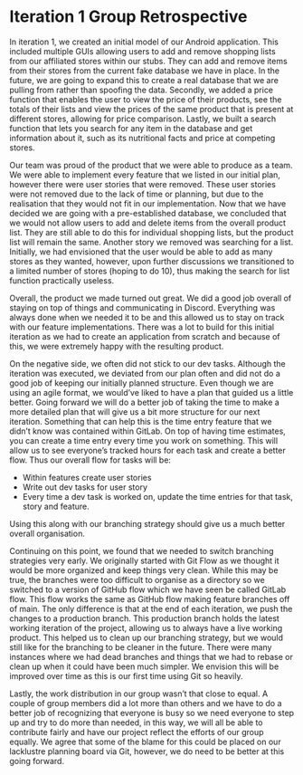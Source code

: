 # Iteration 1 Group Retrospective

In iteration 1, we created an initial model of our Android application. This included multiple GUIs allowing users to add and remove shopping lists from our affiliated stores within our stubs. They can add and remove items from their stores from the current fake database we have in place. In the future, we are going to expand this to create a real database that we are pulling from rather than spoofing the data. Secondly, we added a price function that enables the user to view the price of their products, see the totals of their lists and view the prices of the same product that is present at different stores, allowing for price comparison. Lastly, we built a search function that lets you search for any item in the database and get information about it, such as its nutritional facts and price at competing stores.

Our team was proud of the product that we were able to produce as a team. We were able to implement every feature that we listed in our initial plan, however there were user stories that were removed. These user stories were not removed due to the lack of time or planning, but due to the realisation that they would not fit in our implementation. Now that we have decided we are going with a pre-established database, we concluded that we would not allow users to add and delete items from the overall product list. They are still able to do this for individual shopping lists, but the product list will remain the same. Another story we removed was searching for a list. Initially, we had envisioned that the user would be able to add as many stores as they wanted, however, upon further discussions we transitioned to a limited number of stores (hoping to do 10), thus making the search for list function practically useless.

Overall, the product we made turned out great. We did a good job overall of staying on top of things and communicating in Discord. Everything was always done when we needed it to be and this allowed us to stay on track with our feature implementations. There was a lot to build for this initial iteration as we had to create an application from scratch and because of this, we were extremely happy with the resulting product.

On the negative side, we often did not stick to our dev tasks. Although the iteration was executed, we deviated from our plan often and did not do a good job of keeping our initially planned structure. Even though we are using an agile format, we would’ve liked to have a plan that guided us a little better. Going forward we will do a better job of taking the time to make a more detailed plan that will give us a bit more structure for our next iteration. Something that can help this is the time entry feature that we didn’t know was contained within GitLab. On top of having time estimates, you can create a time entry every time you work on something. This will allow us to see everyone’s tracked hours for each task and create a better flow. Thus our overall flow for tasks will be:
* Within features create user stories
* Write out dev tasks for user story
* Every time a dev task is worked on, update the time entries for that task, story and feature.

Using this along with our branching strategy should give us a much better overall organisation.

Continuing on this point, we found that we needed to switch branching strategies very early. We originally started with Git Flow as we thought it would be more organized and keep things very clean. While this may be true, the branches were too difficult to organise as a directory so we switched to a version of GitHub flow which we have seen be called GitLab flow. This flow works the same as GitHub flow making feature branches off of main. The only difference is that at the end of each iteration, we push the changes to a production branch. This production branch holds the latest working iteration of the project, allowing us to always have a live working product. This helped us to clean up our branching strategy, but we would still like for the branching to be cleaner in the future. There were many instances where we had dead branches and things that we had to rebase or clean up when it could have been much simpler. We envision this will be improved over time as this is our first time using Git so heavily.

Lastly, the work distribution in our group wasn’t that close to equal. A couple of group members did a lot more than others and we have to do a better job of recognizing that everyone is busy so we need everyone to step up and try to do more than needed, in this way, we will all be able to contribute fairly and have our project reflect the efforts of our group equally. We agree that some of the blame for this could be placed on our lacklustre planning board via Git, however, we do need to be better at this going forward.
